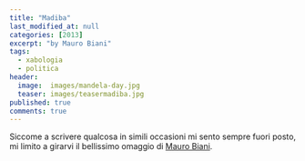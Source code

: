 ```yaml
---
title: "Madiba"
last_modified_at: null
categories: [2013]
excerpt: "by Mauro Biani"
tags:
  - xabologia
  - politica
header:  
  image:  images/mandela-day.jpg
  teaser: images/teasermadiba.jpg
published: true
comments: true
---
```


Siccome a scrivere qualcosa in simili occasioni mi sento sempre fuori posto, mi limito a girarvi il bellissimo omaggio di [Mauro Biani](https://maurobiani.it/).
